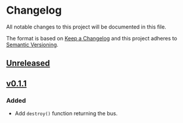 # Changelog

All notable changes to this project will be documented in this file.

The format is based on [Keep a Changelog](http://keepachangelog.com/)
and this project adheres to [Semantic Versioning](http://semver.org/).

## [Unreleased]

## [v0.1.1]

### Added

- Add `destroy()` function returning the bus.

[Unreleased]: https://github.com/JanekGraff/tmp1075-rs/compare/v0.1.1...HEAD
[v0.1.1]: https://github.com/JanekGraff/tmp1075-rs/compare/v0.1.0...v0.1.1